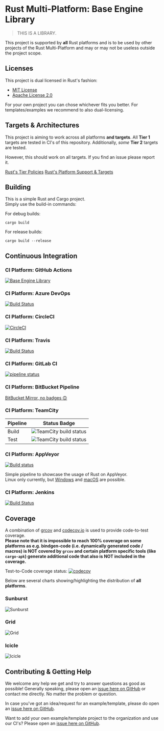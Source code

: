 # Rust Multi-Platform: Base Engine Library

> THIS IS A LIBRARY.

This project is supported by **all** Rust platforms and is to be used by other projects of the Rust Multi-Platform and may or may not be useless outside the project scope.

## Licenses

This project is dual licensed in Rust's fashion:

- [MIT License](https://spdx.org/licenses/MIT.html)
- [Apache License 2.0](https://spdx.org/licenses/Apache-2.0.html)

For your own project you can chose whichever fits you better.
For templates/examples we recommend to also dual-licensing.

## Targets & Architectures

This project is aiming to work across all platforms **and targets**.
All **Tier 1** targets are tested in CI's of this repository.
Additionally, _some_ **Tier 2** targets are tested.

However, this should work on all targets. If you find an issue please report it.

[Rust's Tier Policies](https://doc.rust-lang.org/rustc/target-tier-policy.html)
[Rust's Platform Support & Targets](https://doc.rust-lang.org/rustc/platform-support.html)

## Building

This is a simple Rust and Cargo project.  
Simply use the build-in commands:

For debug builds:  

```shell
cargo build
```

For release builds:  

```shell
cargo build --release
```

## Continuous Integration

### CI Platform: GitHub Actions

[![Base Engine Library](https://github.com/rust-multiplatform/Base-Engine-Library/actions/workflows/library.yml/badge.svg)](https://github.com/rust-multiplatform/Base-Engine-Library/actions/workflows/library.yml)

### CI Platform: Azure DevOps

[![Build Status](https://dev.azure.com/Rust-Multiplatform/Base%20Engine%20Library/_apis/build/status/Base%20Engine%20Library?branchName=main)](https://dev.azure.com/Rust-Multiplatform/Base%20Engine%20Library/_build/latest?definitionId=4&branchName=main)

### CI Platform: CircleCI

[![CircleCI](https://dl.circleci.com/status-badge/img/gh/rust-multiplatform/Base-Engine-Library/tree/main.svg?style=svg)](https://dl.circleci.com/status-badge/redirect/gh/rust-multiplatform/Base-Engine-Library/tree/main)

### CI Platform: Travis

[![Build Status](https://app.travis-ci.com/rust-multiplatform/Base-Engine-Library.svg?branch=main)](https://app.travis-ci.com/rust-multiplatform/Base-Engine-Library)

### CI Platform: GitLab CI

[![pipeline status](https://gitlab.com/rust-multiplatform/base-engine-library/badges/main/pipeline.svg)](https://gitlab.com/rust-multiplatform/base-engine-library/-/commits/main)

### CI Platform: BitBucket Pipeline

[BitBucket Mirror, no badges 🙃](https://bitbucket.org/rust-multiplatform/base-engine-library/pipelines/)

### CI Platform: TeamCity

| Pipeline | Status Badge                                                                                                                                                      |
| -------- | ----------------------------------------------------------------------------------------------------------------------------------------------------------------- |
| Build    | ![TeamCity build status](https://teamcity.jetbrains.com/app/rest/builds/buildType:id:OpenSourceProjects_RustMultiplatform_BaseEngineLibrary_Build/statusIcon.svg) |
| Test     | ![TeamCity build status](https://teamcity.jetbrains.com/app/rest/builds/buildType:id:OpenSourceProjects_RustMultiplatform_BaseEngineLibrary_Test/statusIcon.svg)  |

### CI Platform: AppVeyor

[![Build status](https://ci.appveyor.com/api/projects/status/nsffumoc868yqsrj/branch/main?svg=true)](https://ci.appveyor.com/project/Sakul6499/base-project-template/branch/main)

Simple pipeline to showcase the usage of Rust on AppVeyor.  
Linux only currently, but [Windows](https://www.appveyor.com/docs/windows-images-software/) and [macOS](https://www.appveyor.com/docs/macos-images-software/) are possible.

### CI Platform: Jenkins

[![Build Status](https://jenkins.sakul-flee.de/job/github_rust_multiplatform/job/Base-Engine-Library/job/main/badge/icon)](https://jenkins.sakul-flee.de/job/github_rust_multiplatform/job/Base-Engine-Library/job/main/)

## Coverage

A combination of [grcov](https://github.com/mozilla/grcov) and [codecov.io](https://codecov.io) is used to provide code-to-test coverage.  
**Please note that it is impossible to reach 100% coverage on some platforms as e.g. bindgen-code (i.e. dynamically generated code / macros) is NOT covered by `grcov` and certain platform specific tools (like `cargo-apk`) generate additional code that also is NOT included in the coverage.**

Test-to-Code coverage status: [![codecov](https://codecov.io/gh/rust-multiplatform/Base-Project-Template/branch/main/graph/badge.svg?token=XpGvuQVirP)](https://codecov.io/gh/rust-multiplatform/Base-Project-Template)

Below are several charts showing/highlighting the distribution of **all platforms**.

### Sunburst

![Sunburst](https://codecov.io/gh/rust-multiplatform/Base-Project-Template/branch/main/graphs/sunburst.svg?token=XpGvuQVirP)

### Grid

![Grid](https://codecov.io/gh/rust-multiplatform/Base-Project-Template/branch/main/graphs/tree.svg?token=XpGvuQVirP)

### Icicle

![Icicle](https://codecov.io/gh/rust-multiplatform/Base-Project-Template/branch/main/graphs/icicle.svg?token=XpGvuQVirP)

## Contributing & Getting Help

We welcome any help we get and try to answer questions as good as possible!
Generally speaking, please open an [issue here on GitHub](issues/new) or contact me directly.
No matter the problem or question.

In case you've got an idea/request for an example/template, please do open an [issue here on GitHub](issues/new).

Want to add your own example/template project to the organization and use our CI's?
Please open an [issue here on GitHub](issues/new).
